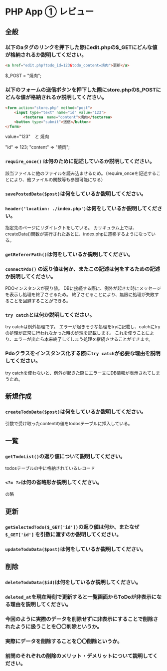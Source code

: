 # PHP App ① レビュー

## 全般

### 以下のaタグのリンクを押下した際にedit.phpの$_GETにどんな値が格納されるか説明してください。

```html
<a href="edit.php?todo_id=123&todo_content=焼肉">更新</a>
```
$_POST = "焼肉";

### 以下のフォームの送信ボタンを押下した際にstore.phpの$_POSTにどんな値が格納されるか説明してください。

```html
<form action="store.php" method="post">
    <input type="text" name="id" value="123">
		<textarea　name="content">焼肉</textarea>
    <button type="submit">送信</button>
</form>
```

value="123"　と 焼肉

"id" => 123;
"content" => "焼肉";



### `require_once()` は何のために記述しているか説明してください。

該当ファイルに他のファイルを読み込ませるため。（require_onceを記述することにより、他ファイルの関数等も参照可能になる）

### `savePostedData($post)`は何をしているか説明してください。





### `header('location: ./index.php')`は何をしているか説明してください。

指定先のページにリダイレクトをしている。
カリキュラム上では、createData()関数が実行されたあとに、index.phpに遷移するようになっている。



### `getRefererPath()`は何をしているか説明してください。




### `connectPdo()` の返り値は何か、またこの記述は何をするための記述か説明してください。

PDOインスタンスが戻り値。
DBに接続する際に、例外が起きた時にメッセージを表示し処理を終了させるため。
終了させることにより、無限に処理が失敗することを回避することができる。



### `try catch`とは何か説明してください。

try catchは例外処理です。
エラーが起きそうな処理をtryに記載し、catchにtryの処理が正常に行われなかった時の処理を記載します。
これを使うことにより、エラーが出たら本来終了してしまう処理を継続させることができます。



### Pdoクラスをインスタンス化する際に`try catch`が必要な理由を説明してください。

try catchを使わないと、例外が起きた際にエラー文にDB情報が表示されてしまうため。



## 新規作成

### `createTodoData($post)`は何をしているか説明してください。

引数で受け取ったcontentの値をtodosテーブルに挿入している。



## 一覧

### `getTodoList()`の返り値について説明してください。

todosテーブルの中に格納されているレコード



### `<?= ?>`は何の省略形か説明してください。

<?php echo "***"; ?>の略



## 更新

### `getSelectedTodo($_GET['id'])`の返り値は何か、またなぜ`$_GET['id']` を引数に渡すのか説明してください。

### `updateTodoData($post)`は何をしているか説明してください。

## 削除

### `deleteTodoData($id)`は何をしているか説明してください。

### `deleted_at`を現在時刻で更新すると一覧画面からToDoが非表示になる理由を説明してください。

### 今回のように実際のデータを削除せずに非表示にすることで削除されたように扱うことを〇〇削除というか。

### 実際にデータを削除することを〇〇削除というか。

### 前問のそれぞれの削除のメリット・デメリットについて説明してください。
